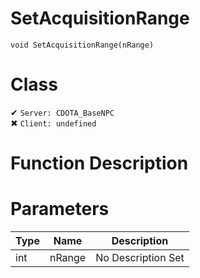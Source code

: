 # SetAcquisitionRange
```
void SetAcquisitionRange(nRange)
```
# Class
✔ `Server: CDOTA_BaseNPC`  
✖ `Client: undefined`  

# Function Description

# Parameters
Type|Name|Description
--|--|--
int|nRange|No Description Set
